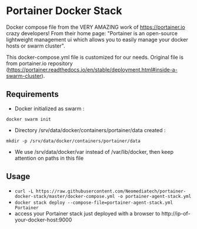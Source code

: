 # Portainer Docker Stack
Docker compose file from the VERY AMAZING work of https://portainer.io crazy developers!
From their home page: "Portainer is an open-source lightweight management ui which allows you to easily manage your docker hosts or swarm cluster".

This docker-compose.yml file is customized for our needs. Original file is from portainer.io repository (https://portainer.readthedocs.io/en/stable/deployment.html#inside-a-swarm-cluster).

## Requirements
* Docker initialized as swarm :

`docker swarm init`
* Directory /srv/data/docker/containers/portainer/data created :

`mkdir -p /srv/data/docker/containers/portainer/data`
* We use /srv/data/docker/var instead of /var/lib/docker, then keep attention on paths in this file

## Usage
* `curl -L https://raw.githubusercontent.com/Neomediatech/portainer-docker-stack/master/docker-compose.yml -o portainer-agent-stack.yml`
* `docker stack deploy --compose-file=portainer-agent-stack.yml Portainer`
* access your Portainer stack just deployed with a browser to http://ip-of-your-docker-host:9000
